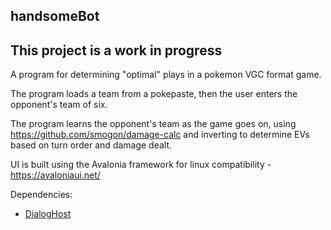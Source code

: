 ## handsomeBot

## This project is a work in progress

A program for determining "optimal" plays in a pokemon VGC format game.

The program loads a team from a pokepaste, then the user enters the opponent's team of six.

The program learns the opponent's team as the game goes on, using https://github.com/smogon/damage-calc and inverting to determine EVs based on turn order and damage dealt.

UI is built using the Avalonia framework for linux compatibility - https://avaloniaui.net/

Dependencies:
- [DialogHost](https://github.com/AvaloniaUtils/DialogHost.Avalonia/tree/main)